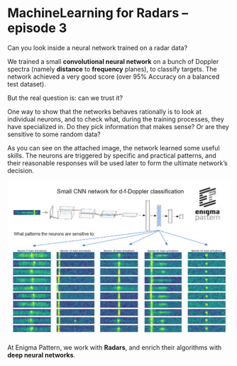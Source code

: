 # MachineLearning for Radars – episode 3

Can you look inside a neural network trained on a radar data?

We trained a small **convolutional neural network** on a bunch of Doppler spectra (namely **distance** to **frequency** planes), to classify targets. The network achieved a very good score (over 95% Accuracy on a balanced test dataset).

But the real question is: can we trust it?

One way to show that the networks behaves rationally is to look at individual neurons, and to check what, during the training processes, they have specialized in. Do they pick information that makes sense? Or are they sensitive to some random data?

As you can see on the attached image, the network learned some useful skills. The neurons are triggered by specific and practical patterns, and their reasonable responses will be used later to form the ultimate network’s decision.

[<img src="Neurons_main_activators.png" width="800">](Neurons_main_activators.png)

At Enigma Pattern, we work with **Radars**, and enrich their algorithms with **deep neural networks**.
